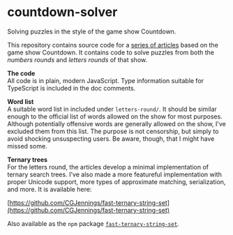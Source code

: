 # countdown-solver

Solving puzzles in the style of the game show Countdown.

This repository contains source code for a [series of articles](https://cgjennings.ca/articles/?tag=Countdown&order=ascending)
based on the game show Countdown. It contains code to solve puzzles from both the
*numbers rounds* and *letters rounds* of that show.

**The code**  
All code is in plain, modern JavaScript. Type information suitable for TypeScript is
included in the doc comments.

**Word list**  
A suitable word list in included under `letters-round/`. It should be similar enough to
the official list of words allowed on the show for most purposes. Although potentially
offensive words are generally allowed on the show, I've excluded them from this list.
The purpose is not censorship, but simply to avoid shocking unsuspecting users.
Be aware, though, that I might have missed some.

**Ternary trees**  
For the letters round, the articles develop a minimal implementation of ternary search trees.
I've also made a more featureful implementation with proper Unicode support, more types
of approximate matching, serialization, and more. It is available here:

[https://github.com/CGJennings/fast-ternary-string-set](https://github.com/CGJennings/fast-ternary-string-set)

Also available as the `npm` package [`fast-ternary-string-set`](https://npmjs.com/package/fast-ternary-string-set).